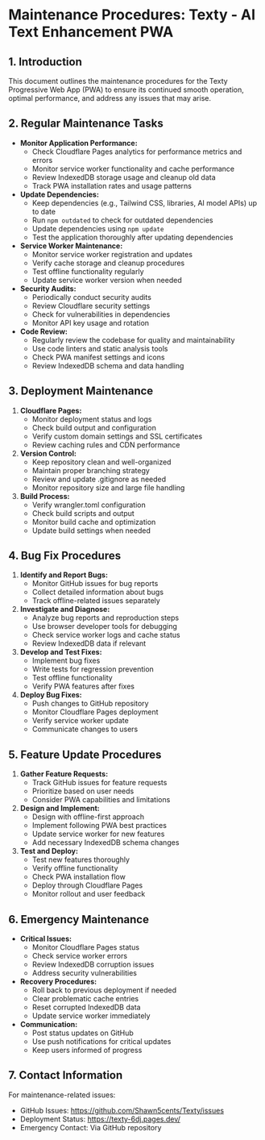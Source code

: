 # Maintenance Procedures: Texty - AI Text Enhancement PWA

## 1. Introduction

This document outlines the maintenance procedures for the Texty Progressive Web App (PWA) to ensure its continued smooth operation, optimal performance, and address any issues that may arise.

## 2. Regular Maintenance Tasks

*   **Monitor Application Performance:**
    *   Check Cloudflare Pages analytics for performance metrics and errors
    *   Monitor service worker functionality and cache performance
    *   Review IndexedDB storage usage and cleanup old data
    *   Track PWA installation rates and usage patterns
*   **Update Dependencies:**
    *   Keep dependencies (e.g., Tailwind CSS, libraries, AI model APIs) up to date
    *   Run `npm outdated` to check for outdated dependencies
    *   Update dependencies using `npm update`
    *   Test the application thoroughly after updating dependencies
*   **Service Worker Maintenance:**
    *   Monitor service worker registration and updates
    *   Verify cache storage and cleanup procedures
    *   Test offline functionality regularly
    *   Update service worker version when needed
*   **Security Audits:**
    *   Periodically conduct security audits
    *   Review Cloudflare security settings
    *   Check for vulnerabilities in dependencies
    *   Monitor API key usage and rotation
*   **Code Review:**
    *   Regularly review the codebase for quality and maintainability
    *   Use code linters and static analysis tools
    *   Check PWA manifest settings and icons
    *   Review IndexedDB schema and data handling

## 3. Deployment Maintenance

1.  **Cloudflare Pages:**
    *   Monitor deployment status and logs
    *   Check build output and configuration
    *   Verify custom domain settings and SSL certificates
    *   Review caching rules and CDN performance
2.  **Version Control:**
    *   Keep repository clean and well-organized
    *   Maintain proper branching strategy
    *   Review and update .gitignore as needed
    *   Monitor repository size and large file handling
3.  **Build Process:**
    *   Verify wrangler.toml configuration
    *   Check build scripts and output
    *   Monitor build cache and optimization
    *   Update build settings when needed

## 4. Bug Fix Procedures

1.  **Identify and Report Bugs:**
    *   Monitor GitHub issues for bug reports
    *   Collect detailed information about bugs
    *   Track offline-related issues separately
2.  **Investigate and Diagnose:**
    *   Analyze bug reports and reproduction steps
    *   Use browser developer tools for debugging
    *   Check service worker logs and cache status
    *   Review IndexedDB data if relevant
3.  **Develop and Test Fixes:**
    *   Implement bug fixes
    *   Write tests for regression prevention
    *   Test offline functionality
    *   Verify PWA features after fixes
4.  **Deploy Bug Fixes:**
    *   Push changes to GitHub repository
    *   Monitor Cloudflare Pages deployment
    *   Verify service worker update
    *   Communicate changes to users

## 5. Feature Update Procedures

1.  **Gather Feature Requests:**
    *   Track GitHub issues for feature requests
    *   Prioritize based on user needs
    *   Consider PWA capabilities and limitations
2.  **Design and Implement:**
    *   Design with offline-first approach
    *   Implement following PWA best practices
    *   Update service worker for new features
    *   Add necessary IndexedDB schema changes
3.  **Test and Deploy:**
    *   Test new features thoroughly
    *   Verify offline functionality
    *   Check PWA installation flow
    *   Deploy through Cloudflare Pages
    *   Monitor rollout and user feedback

## 6. Emergency Maintenance

*   **Critical Issues:**
    *   Monitor Cloudflare Pages status
    *   Check service worker errors
    *   Review IndexedDB corruption issues
    *   Address security vulnerabilities
*   **Recovery Procedures:**
    *   Roll back to previous deployment if needed
    *   Clear problematic cache entries
    *   Reset corrupted IndexedDB data
    *   Update service worker immediately
*   **Communication:**
    *   Post status updates on GitHub
    *   Use push notifications for critical updates
    *   Keep users informed of progress

## 7. Contact Information

For maintenance-related issues:
*   GitHub Issues: https://github.com/Shawn5cents/Texty/issues
*   Deployment Status: https://texty-6dj.pages.dev/
*   Emergency Contact: Via GitHub repository